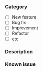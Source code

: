 ### Category
- [ ] New feature
- [ ] Bug fix
- [ ] Improvement
- [ ] Refactor
- [ ] etc

### Description

### Known issue
